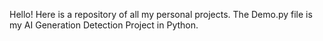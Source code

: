 Hello! Here is a repository of all my personal projects.
The Demo.py file is my AI Generation Detection Project in Python.
